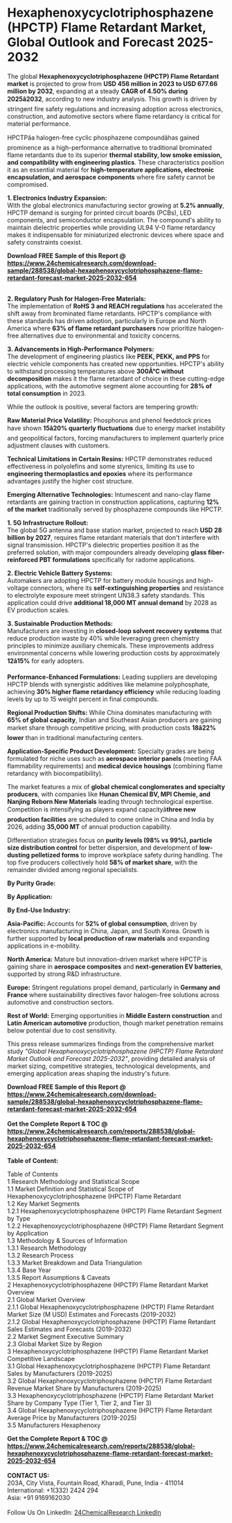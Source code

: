 <h1>Hexaphenoxycyclotriphosphazene (HPCTP) Flame Retardant Market, Global Outlook and Forecast 2025-2032</h1><p>The global <strong>Hexaphenoxycyclotriphosphazene (HPCTP) Flame Retardant market</strong> is projected to grow from <strong>USD 456 million in 2023 to USD 677.66 million by 2032</strong>, expanding at a steady <strong>CAGR of 4.50% during 2025â2032</strong>, according to new industry analysis. This growth is driven by stringent fire safety regulations and increasing adoption across electronics, construction, and automotive sectors where flame retardancy is critical for material performance.</p><p>HPCTPâa halogen-free cyclic phosphazene compoundâhas gained prominence as a high-performance alternative to traditional brominated flame retardants due to its superior <strong>thermal stability, low smoke emission, and compatibility with engineering plastics</strong>. These characteristics position it as an essential material for <strong>high-temperature applications, electronic encapsulation, and aerospace components</strong> where fire safety cannot be compromised.</p><p><strong>1. Electronics Industry Expansion:</strong><br>
With the global electronics manufacturing sector growing at <strong>5.2% annually</strong>, HPCTP demand is surging for printed circuit boards (PCBs), LED components, and semiconductor encapsulation. The compound's ability to maintain dielectric properties while providing UL94 V-0 flame retardancy makes it indispensable for miniaturized electronic devices where space and safety constraints coexist.</p><div><b>Download FREE Sample of this Report @ 
            <a href="https://www.24chemicalresearch.com/download-sample/288538/global-hexaphenoxycyclotriphosphazene-flame-retardant-forecast-market-2025-2032-654">
            https://www.24chemicalresearch.com/download-sample/288538/global-hexaphenoxycyclotriphosphazene-flame-retardant-forecast-market-2025-2032-654</a></b></div><br><p><strong>2. Regulatory Push for Halogen-Free Materials:</strong><br>
The implementation of <strong>RoHS 3 and REACH regulations</strong> has accelerated the shift away from brominated flame retardants. HPCTP's compliance with these standards has driven adoption, particularly in Europe and North America where <strong>63% of flame retardant purchasers</strong> now prioritize halogen-free alternatives due to environmental and toxicity concerns.</p><p><strong>3. Advancements in High-Performance Polymers:</strong><br>
The development of engineering plastics like <strong>PEEK, PEKK, and PPS</strong> for electric vehicle components has created new opportunities. HPCTP's ability to withstand processing temperatures above <strong>300Â°C without decomposition</strong> makes it the flame retardant of choice in these cutting-edge applications, with the automotive segment alone accounting for <strong>28% of total consumption</strong> in 2023.</p><p>While the outlook is positive, several factors are tempering growth:</p><p><strong>Raw Material Price Volatility:</strong> Phosphorus and phenol feedstock prices have shown <strong>15â20% quarterly fluctuations</strong> due to energy market instability and geopolitical factors, forcing manufacturers to implement quarterly price adjustment clauses with customers.</p><p><strong>Technical Limitations in Certain Resins:</strong> HPCTP demonstrates reduced effectiveness in polyolefins and some styrenics, limiting its use to <strong>engineering thermoplastics and epoxies</strong> where its performance advantages justify the higher cost structure.</p><p><strong>Emerging Alternative Technologies:</strong> Intumescent and nano-clay flame retardants are gaining traction in construction applications, capturing <strong>12% of the market</strong> traditionally served by phosphazene compounds like HPCTP.</p><p><strong>1. 5G Infrastructure Rollout:</strong><br>
The global 5G antenna and base station market, projected to reach <strong>USD 28 billion by 2027</strong>, requires flame retardant materials that don't interfere with signal transmission. HPCTP's dielectric properties position it as the preferred solution, with major compounders already developing <strong>glass fiber-reinforced PBT formulations</strong> specifically for radome applications.</p><p><strong>2. Electric Vehicle Battery Systems:</strong><br>
Automakers are adopting HPCTP for battery module housings and high-voltage connectors, where its <strong>self-extinguishing properties</strong> and resistance to electrolyte exposure meet stringent UN38.3 safety standards. This application could drive <strong>additional 18,000 MT annual demand</strong> by 2028 as EV production scales.</p><p><strong>3. Sustainable Production Methods:</strong><br>
Manufacturers are investing in <strong>closed-loop solvent recovery systems</strong> that reduce production waste by 40% while leveraging green chemistry principles to minimize auxiliary chemicals. These improvements address environmental concerns while lowering production costs by approximately <strong>12â15%</strong> for early adopters.</p><p><strong>Performance-Enhanced Formulations:</strong> Leading suppliers are developing HPCTP blends with synergistic additives like melamine polyphosphate, achieving <strong>30% higher flame retardancy efficiency</strong> while reducing loading levels by up to 15 weight percent in final compounds.</p><p><strong>Regional Production Shifts:</strong> While China dominates manufacturing with <strong>65% of global capacity</strong>, Indian and Southeast Asian producers are gaining market share through competitive pricing, with production costs <strong>18â22% lower</strong> than in traditional manufacturing centers.</p><p><strong>Application-Specific Product Development:</strong> Specialty grades are being formulated for niche uses such as <strong>aerospace interior panels</strong> (meeting FAA flammability requirements) and <strong>medical device housings</strong> (combining flame retardancy with biocompatibility).</p><p>The market features a mix of <strong>global chemical conglomerates and specialty producers</strong>, with companies like <strong>Hunan Chemical BV, MPI Chemie, and Nanjing Reborn New Materials</strong> leading through technological expertise. Competition is intensifying as players expand capacityâ<strong>three new production facilities</strong> are scheduled to come online in China and India by 2026, adding <strong>35,000 MT</strong> of annual production capability.</p><p>Differentiation strategies focus on <strong>purity levels (98% vs 99%), particle size distribution control</strong> for better dispersion, and development of <strong>low-dusting pelletized forms</strong> to improve workplace safety during handling. The top five producers collectively hold <strong>58% of market share</strong>, with the remainder divided among regional specialists.</p><p><strong>By Purity Grade:</strong></p><p><strong>By Application:</strong></p><p><strong>By End-Use Industry:</strong></p><p><strong>Asia-Pacific:</strong> Accounts for <strong>52% of global consumption</strong>, driven by electronics manufacturing in China, Japan, and South Korea. Growth is further supported by <strong>local production of raw materials</strong> and expanding applications in e-mobility.</p><p><strong>North America:</strong> Mature but innovation-driven market where HPCTP is gaining share in <strong>aerospace composites</strong> and <strong>next-generation EV batteries</strong>, supported by strong R&amp;D infrastructure.</p><p><strong>Europe:</strong> Stringent regulations propel demand, particularly in <strong>Germany and France</strong> where sustainability directives favor halogen-free solutions across automotive and construction sectors.</p><p><strong>Rest of World:</strong> Emerging opportunities in <strong>Middle Eastern construction</strong> and <strong>Latin American automotive</strong> production, though market penetration remains below potential due to cost sensitivity.</p><p>This press release summarizes findings from the comprehensive market study <em>"Global Hexaphenoxycyclotriphosphazene (HPCTP) Flame Retardant Market Outlook and Forecast 2025-2032"</em>, providing detailed analysis of market sizing, competitive strategies, technological developments, and emerging application areas shaping the industry's future.</p><div><b>Download FREE Sample of this Report @ 
            <a href="https://www.24chemicalresearch.com/download-sample/288538/global-hexaphenoxycyclotriphosphazene-flame-retardant-forecast-market-2025-2032-654">
            https://www.24chemicalresearch.com/download-sample/288538/global-hexaphenoxycyclotriphosphazene-flame-retardant-forecast-market-2025-2032-654</a></b></div><br><div><b>Get the Complete Report & TOC @ 
            <a href="https://www.24chemicalresearch.com/reports/288538/global-hexaphenoxycyclotriphosphazene-flame-retardant-forecast-market-2025-2032-654">
            https://www.24chemicalresearch.com/reports/288538/global-hexaphenoxycyclotriphosphazene-flame-retardant-forecast-market-2025-2032-654</a></b></div><br>
            <b>Table of Content:</b><p>Table of Contents<br />
1 Research Methodology and Statistical Scope<br />
1.1 Market Definition and Statistical Scope of Hexaphenoxycyclotriphosphazene (HPCTP) Flame Retardant<br />
1.2 Key Market Segments<br />
1.2.1 Hexaphenoxycyclotriphosphazene (HPCTP) Flame Retardant Segment by Type<br />
1.2.2 Hexaphenoxycyclotriphosphazene (HPCTP) Flame Retardant Segment by Application<br />
1.3 Methodology & Sources of Information<br />
1.3.1 Research Methodology<br />
1.3.2 Research Process<br />
1.3.3 Market Breakdown and Data Triangulation<br />
1.3.4 Base Year<br />
1.3.5 Report Assumptions & Caveats<br />
2 Hexaphenoxycyclotriphosphazene (HPCTP) Flame Retardant Market Overview<br />
2.1 Global Market Overview<br />
2.1.1 Global Hexaphenoxycyclotriphosphazene (HPCTP) Flame Retardant Market Size (M USD) Estimates and Forecasts (2019-2032)<br />
2.1.2 Global Hexaphenoxycyclotriphosphazene (HPCTP) Flame Retardant Sales Estimates and Forecasts (2019-2032)<br />
2.2 Market Segment Executive Summary<br />
2.3 Global Market Size by Region<br />
3 Hexaphenoxycyclotriphosphazene (HPCTP) Flame Retardant Market Competitive Landscape<br />
3.1 Global Hexaphenoxycyclotriphosphazene (HPCTP) Flame Retardant Sales by Manufacturers (2019-2025)<br />
3.2 Global Hexaphenoxycyclotriphosphazene (HPCTP) Flame Retardant Revenue Market Share by Manufacturers (2019-2025)<br />
3.3 Hexaphenoxycyclotriphosphazene (HPCTP) Flame Retardant Market Share by Company Type (Tier 1, Tier 2, and Tier 3)<br />
3.4 Global Hexaphenoxycyclotriphosphazene (HPCTP) Flame Retardant Average Price by Manufacturers (2019-2025)<br />
3.5 Manufacturers Hexaphenoxy</p><div><b>Get the Complete Report & TOC @ 
            <a href="https://www.24chemicalresearch.com/reports/288538/global-hexaphenoxycyclotriphosphazene-flame-retardant-forecast-market-2025-2032-654">
            https://www.24chemicalresearch.com/reports/288538/global-hexaphenoxycyclotriphosphazene-flame-retardant-forecast-market-2025-2032-654</a></b></div><br><b>CONTACT US:</b><br>
            203A, City Vista, Fountain Road, Kharadi, Pune, India - 411014<br>
            International: +1(332) 2424 294<br>
            Asia: +91 9169162030 <br><br>
            Follow Us On LinkedIn: <a href="https://www.linkedin.com/company/24chemicalresearch/">24ChemicalResearch LinkedIn</a>